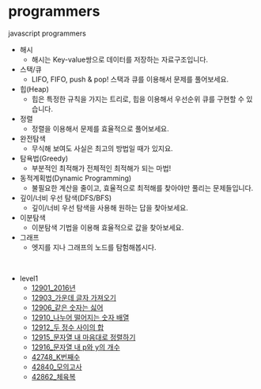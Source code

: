 # programmers
 javascript programmers

* 해시
  * 해시는 Key-value쌍으로 데이터를 저장하는 자료구조입니다.
* 스택/큐
  * LIFO, FIFO, push & pop! 스택과 큐를 이용해서 문제를 풀어보세요.
* 힙(Heap)
  * 힙은 특정한 규칙을 가지는 트리로, 힙을 이용해서 우선순위 큐를 구현할 수 있습니다.
* 정렬
  * 정렬을 이용해서 문제를 효율적으로 풀어보세요.
* 완전탐색
  * 무식해 보여도 사실은 최고의 방법일 때가 있지요.
* 탐욕법(Greedy)
  * 부분적인 최적해가 전체적인 최적해가 되는 마법!
* 동적계획법(Dynamic Programming)
  * 불필요한 계산을 줄이고, 효율적으로 최적해를 찾아야만 풀리는 문제들입니다.
* 깊이/너비 우선 탐색(DFS/BFS)
  * 깊이/너비 우선 탐색을 사용해 원하는 답을 찾아보세요.
* 이분탐색
  * 이분탐색 기법을 이용해 효율적으로 값을 찾아보세요.
* 그래프
  * 엣지를 지나 그래프의 노드를 탐험해봅시다.

<br>

* level1
  * [12901_2016년](https://github.com/Re120c03/programmers/blob/master/level1/42748.js)
  * [12903_가운데 글자 가져오기](https://github.com/Re120c03/programmers/blob/master/level1/42840.js)
  * [12906_같은 숫자는 싫어](https://github.com/Re120c03/programmers/blob/master/level1/42862.js)
  * [12910_나누어 떨어지는 숫자 배열](https://github.com/Re120c03/programmers/blob/master/level1/12901.js)
  * [12912_두 정수 사이의 합](https://github.com/Re120c03/programmers/blob/master/level1/12903.js)
  * [12915_문자열 내 마음대로 정렬하기]()
  * [12916_문자열 내 p와 y의 개수]()
  * [42748_K번째수]()
  * [42840_모의고사]()
  * [42862_체육복]()